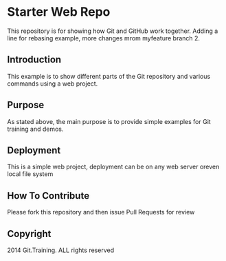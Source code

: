 # Starter Web Repo

This repository is for showing how Git and GitHub work together. Adding a line for rebasing example, more changes mrom myfeature branch 2.
## Introduction
This example is to show different parts of the Git repository and various commands using a web project.
## Purpose
As stated above, the main purpose is to provide simple examples for Git training and demos.

## Deployment
This is a simple web project, deployment can be on any web server oreven local file system
## How To Contribute
Please fork this repository and then issue Pull Requests for  review
## Copyright
2014 Git.Training. ALL rights reserved